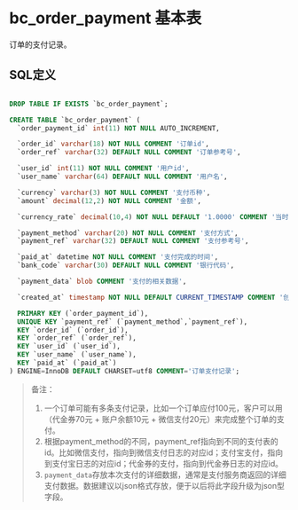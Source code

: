 # bc_order_payment 基本表

订单的支付记录。

## SQL定义

```sql

DROP TABLE IF EXISTS `bc_order_payment`;

CREATE TABLE `bc_order_payment` (
  `order_payment_id` int(11) NOT NULL AUTO_INCREMENT,

  `order_id` varchar(18) NOT NULL COMMENT '订单id',
  `order_ref` varchar(32) DEFAULT NULL COMMENT '订单参考号',

  `user_id` int(11) NOT NULL COMMENT '用户id',
  `user_name` varchar(64) DEFAULT NULL COMMENT '用户名',

  `currency` varchar(3) NOT NULL COMMENT '支付币种',
  `amount` decimal(12,2) NOT NULL COMMENT '金额',

  `currency_rate` decimal(10,4) NOT NULL DEFAULT '1.0000' COMMENT '当时汇率',

  `payment_method` varchar(20) NOT NULL COMMENT '支付方式',
  `payment_ref` varchar(32) DEFAULT NULL COMMENT '支付参考号',

  `paid_at` datetime NOT NULL COMMENT '支付完成的时间',
  `bank_code` varchar(30) DEFAULT NULL COMMENT '银行代码',

  `payment_data` blob COMMENT '支付的相关数据',

  `created_at` timestamp NOT NULL DEFAULT CURRENT_TIMESTAMP COMMENT '创建时间',

  PRIMARY KEY (`order_payment_id`),
  UNIQUE KEY `payment_ref` (`payment_method`,`payment_ref`),
  KEY `order_id` (`order_id`),
  KEY `order_ref` (`order_ref`),
  KEY `user_id` (`user_id`),
  KEY `user_name` (`user_name`),
  KEY `paid_at` (`paid_at`)
) ENGINE=InnoDB DEFAULT CHARSET=utf8 COMMENT='订单支付记录';

```

> 备注：
> 1. 一个订单可能有多条支付记录，比如一个订单应付100元，客户可以用（代金券70元 + 账户余额10元 + 微信支付20元）来完成整个订单的支付。
> 2. 根据payment_method的不同，payment_ref指向到不同的支付表的id。比如微信支付，指向到微信支付日志的对应id；支付宝支付，指向到支付宝日志的对应id；代金券的支付，指向到代金券日志的对应id。
> 3. `payment_data`存放本次支付的详细数据，通常是支付服务商返回的详细支付数据。数据建议以json格式存放，便于以后将此字段升级为json型字段。